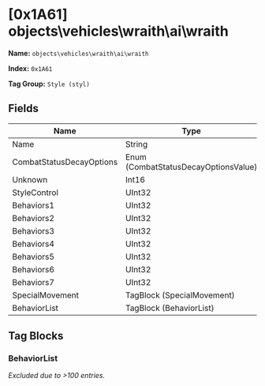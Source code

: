 # [0x1A61] objects\vehicles\wraith\ai\wraith

**Name:** ```objects\vehicles\wraith\ai\wraith```

**Index:** ```0x1A61```

**Tag Group:** ```Style (styl)```

## Fields

Name	| Type	| Value
---	|---	|---	|
Name	|String	|wraith
CombatStatusDecayOptions	|Enum (CombatStatusDecayOptionsValue)	|null
Unknown	|Int16	|0
StyleControl	|UInt32	|0
Behaviors1	|UInt32	|67166846
Behaviors2	|UInt32	|1573717520
Behaviors3	|UInt32	|557058
Behaviors4	|UInt32	|731344384
Behaviors5	|UInt32	|2692754048
Behaviors6	|UInt32	|262179
Behaviors7	|UInt32	|34752
SpecialMovement	|TagBlock (SpecialMovement)	|0
BehaviorList	|TagBlock (BehaviorList)	|[209](#behaviorlist)


## Tag Blocks

### BehaviorList

*Excluded due to >100 entries.*